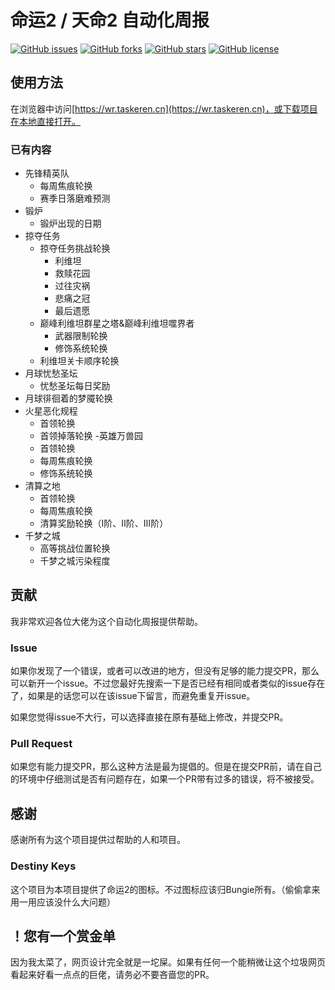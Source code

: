 # 命运2 / 天命2 自动化周报
[![GitHub issues](https://img.shields.io/github/issues/Taskeren/DestinyWeekReport?style=flat-square)](https://github.com/Taskeren/DestinyWeekReport/issues)
[![GitHub forks](https://img.shields.io/github/forks/Taskeren/DestinyWeekReport?style=flat-square)](https://github.com/Taskeren/DestinyWeekReport/network)
[![GitHub stars](https://img.shields.io/github/stars/Taskeren/DestinyWeekReport?style=flat-square)](https://github.com/Taskeren/DestinyWeekReport/stargazers)
[![GitHub license](https://img.shields.io/github/license/Taskeren/DestinyWeekReport?style=flat-square)](https://github.com/Taskeren/DestinyWeekReport/blob/master/LICENSE)

## 使用方法

在浏览器中访问[https://wr.taskeren.cn](https://wr.taskeren.cn)，或下载项目在本地直接打开。

### 已有内容

- 先锋精英队
  - 每周焦痕轮换
  - 赛季日落磨难预测
- 锻炉
  - 锻炉出现的日期
- 掠夺任务
  - 掠夺任务挑战轮换
    - 利维坦
    - 救赎花园
    - 过往灾祸
    - 悲痛之冠
    - 最后遗愿
  - 巅峰利维坦群星之塔&巅峰利维坦噬界者
    - 武器限制轮换
    - 修饰系统轮换
  - 利维坦关卡顺序轮换
- 月球忧愁圣坛
  - 忧愁圣坛每日奖励
- 月球徘徊着的梦魇轮换
- 火星恶化规程
  - 首领轮换
  - 首领掉落轮换
-英雄万兽园
  - 首领轮换
  - 每周焦痕轮换
  - 修饰系统轮换
- 清算之地
  - 首领轮换
  - 每周焦痕轮换
  - 清算奖励轮换（Ⅰ阶、Ⅱ阶、Ⅲ阶）
- 千梦之城
  - 高等挑战位置轮换
  - 千梦之城污染程度

## 贡献

我非常欢迎各位大佬为这个自动化周报提供帮助。

### Issue

如果你发现了一个错误，或者可以改进的地方，但没有足够的能力提交PR，那么可以新开一个issue。不过您最好先搜索一下是否已经有相同或者类似的issue存在了，如果是的话您可以在该issue下留言，而避免重复开issue。

如果您觉得issue不大行，可以选择直接在原有基础上修改，并提交PR。

### Pull Request

如果您有能力提交PR，那么这种方法是最为提倡的。但是在提交PR前，请在自己的环境中仔细测试是否有问题存在，如果一个PR带有过多的错误，将不被接受。

## 感谢

感谢所有为这个项目提供过帮助的人和项目。

### Destiny Keys

这个项目为本项目提供了命运2的图标。不过图标应该归Bungie所有。（偷偷拿来用一用应该没什么大问题）

## ！您有一个赏金单

因为我太菜了，网页设计完全就是一坨屎。如果有任何一个能稍微让这个垃圾网页看起来好看一点点的巨佬，请务必不要吝啬您的PR。
